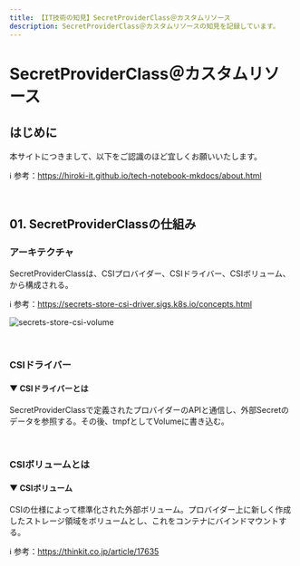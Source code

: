 ```yaml
---
title: 【IT技術の知見】SecretProviderClass＠カスタムリソース
description: SecretProviderClass＠カスタムリソースの知見を記録しています。
---
```


# SecretProviderClass＠カスタムリソース

## はじめに

本サイトにつきまして、以下をご認識のほど宜しくお願いいたします。

ℹ️ 参考：https://hiroki-it.github.io/tech-notebook-mkdocs/about.html

<br>

## 01. SecretProviderClassの仕組み

### アーキテクチャ 

SecretProviderClassは、CSIプロバイダー、CSIドライバー、CSIボリューム、から構成される。

ℹ️ 参考：https://secrets-store-csi-driver.sigs.k8s.io/concepts.html

![secrets-store-csi-volume](https://raw.githubusercontent.com/hiroki-it/tech-notebook/master/images/secrets-store-csi-volume.png)

<br>

### CSIドライバー

#### ▼ CSIドライバーとは

SecretProviderClassで定義されたプロバイダーのAPIと通信し、外部Secretのデータを参照する。その後、tmpfとしてVolumeに書き込む。

<br>

### CSIボリュームとは

#### ▼ CSIボリューム

CSIの仕様によって標準化された外部ボリューム。プロバイダー上に新しく作成したストレージ領域をボリュームとし、これをコンテナにバインドマウントする。

ℹ️ 参考：https://thinkit.co.jp/article/17635